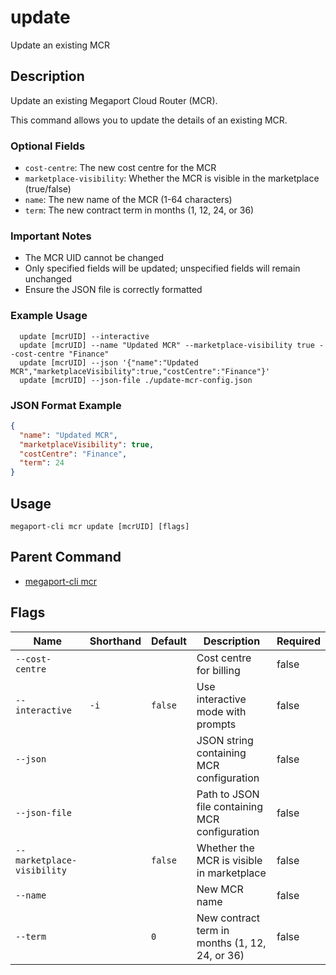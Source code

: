 # update

Update an existing MCR

## Description

Update an existing Megaport Cloud Router (MCR).

This command allows you to update the details of an existing MCR.

### Optional Fields
  - `cost-centre`: The new cost centre for the MCR
  - `marketplace-visibility`: Whether the MCR is visible in the marketplace (true/false)
  - `name`: The new name of the MCR (1-64 characters)
  - `term`: The new contract term in months (1, 12, 24, or 36)

### Important Notes
  - The MCR UID cannot be changed
  - Only specified fields will be updated; unspecified fields will remain unchanged
  - Ensure the JSON file is correctly formatted

### Example Usage

```
  update [mcrUID] --interactive
  update [mcrUID] --name "Updated MCR" --marketplace-visibility true --cost-centre "Finance"
  update [mcrUID] --json '{"name":"Updated MCR","marketplaceVisibility":true,"costCentre":"Finance"}'
  update [mcrUID] --json-file ./update-mcr-config.json
```
### JSON Format Example
```json
{
  "name": "Updated MCR",
  "marketplaceVisibility": true,
  "costCentre": "Finance",
  "term": 24
}

```


## Usage

```
megaport-cli mcr update [mcrUID] [flags]
```



## Parent Command

* [megaport-cli mcr](megaport-cli_mcr.md)




## Flags

| Name | Shorthand | Default | Description | Required |
|------|-----------|---------|-------------|----------|
| `--cost-centre` |  |  | Cost centre for billing | false |
| `--interactive` | `-i` | `false` | Use interactive mode with prompts | false |
| `--json` |  |  | JSON string containing MCR configuration | false |
| `--json-file` |  |  | Path to JSON file containing MCR configuration | false |
| `--marketplace-visibility` |  | `false` | Whether the MCR is visible in marketplace | false |
| `--name` |  |  | New MCR name | false |
| `--term` |  | `0` | New contract term in months (1, 12, 24, or 36) | false |



